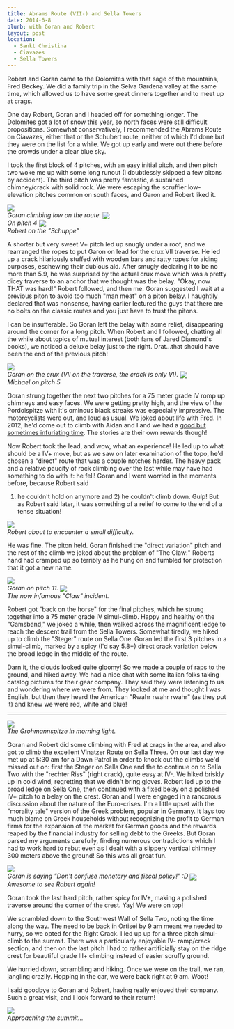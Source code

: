 ```yaml
---
title: Abrams Route (VII-) and Sella Towers
date: 2014-6-8
blurb: with Goran and Robert
layout: post
location:
  - Sankt Christina
  - Ciavazes
  - Sella Towers
---
```


Robert and Goran came to the Dolomites with that sage of the mountains, Fred
Beckey. We did a family trip in the Selva Gardena valley at the same time, which
allowed us to have some great dinners together and to meet up at crags.

One day Robert, Goran and I headed off for something longer. The Dolomites got a
lot of snow this year, so north faces were still difficult
propositions. Somewhat conservatively, I recommended the Abrams Route on
Ciavazes, either that or the Schubert route, neither of which I'd done but they
were on the list for a while. We got up early and were out there before the
crowds under a clear blue sky.

I took the first block of 4 pitches, with an easy initial pitch, and then pitch
two woke me up with some long runout (I doubtlessly skipped a few pitons by
accident). The third pitch was pretty fantastic, a sustained chimney/crack with
solid rock. We were escaping the scruffier low-elevation pitches common on south
faces, and Garon and Robert liked it.

<a href="http://www.flickr.com/photos/ripsawridge/14402637656/"><img
align="center" src="http://farm6.static.flickr.com/5591/14402637656_3947670071_b.jpg"></a><br>
<i>Goran climbing low on the route.</i>
<a href="http://www.flickr.com/photos/ripsawridge/14424630174/"><img
align="center" src="http://farm3.static.flickr.com/2938/14424630174_d1312ed012_b.jpg"></a><br>
<i>On pitch 4</i>
<a href="http://www.flickr.com/photos/ripsawridge/14445951093/"><img
align="center" src="http://farm4.static.flickr.com/3873/14445951093_1b1e345881_b.jpg"></a><br>
<i>Robert on the "Schuppe"</i>

A shorter but very sweet V+ pitch led up snugly under a roof, and we rearranged
the ropes to put Garon on lead for the crux VII traverse. He led up a crack
hilariously stuffed with wooden bars and ratty ropes for aiding purposes,
eschewing their dubious aid. After smugly declaring it to be no more than 5.9,
he was surprised by the actual crux move which was a pretty dicey traverse to an
anchor that we thought was the belay. "Okay, now THAT was hard!" Robert
followed, and then me. Goran suggested I wait at a previous piton to avoid too
much "man meat" on a piton belay. I haughtily declared that was nonsense, having
earlier lectured the guys that there are no bolts on the classic routes and you
just have to trust the pitons. 

I can be insufferable. So Goran left the belay with some relief, disappearing
around the corner for a long pitch. When Robert and I followed, chatting all the
while about topics of mutual interest (both fans of Jared Diamond's books), we
noticed a deluxe belay just to the right. Drat...that should have been the end
of the previous pitch!

<a href="http://www.flickr.com/photos/ripsawridge/14425771065/"><img
align="center" src="http://farm6.static.flickr.com/5200/14425771065_a64c4a57db_b.jpg"></a><br>
<i>Goran on the crux (VII on the traverse, the crack is only VI).</i>
<a href="http://www.flickr.com/photos/ripsawridge/14422423571/"><img
align="center" src="http://farm6.static.flickr.com/5507/14422423571_25b5f784c6_b.jpg"></a><br>
<i>Michael on pitch 5</i>

Goran strung together the next two pitches for a 75 meter grade IV romp up
chimneys and easy faces. We were getting pretty high, and the view of the
Pordoispitze with it's ominous black streaks was especially impressive. The
motorcyclists were out, and loud as usual. We joked about life with Fred. In
2012, he'd come out to climb with Aidan and I and we had a 
<a href="http://www.aidanhaley.com/#mi=1&pt=0&pi=10&p=-1&a=0&at=0">good but sometimes
infuriating time</a>. The stories are their own rewards though!

Now Robert took the lead, and wow, what an experience! He led up to what should
be a IV+ move, but as we saw on later examination of the topo, he'd chosen a
"direct" route that was a couple notches harder. The heavy pack and a relative
paucity of rock climbing over the last while may have had something to do with
it: he fell! Goran and I were worried in the moments before, because Robert said
1) he couldn't hold on anymore and 2) he couldn't climb down. Gulp! But as
Robert said later, it was something of a relief to come to the end of a tense
situation!

<a href="http://www.flickr.com/photos/ripsawridge/14424642824/"><img
align="center" src="http://farm4.static.flickr.com/3917/14424642824_d1e0bb5805_b.jpg"></a><br>
<i>Robert about to encounter a small difficulty.</i>

He was fine. The piton held. Goran finished the "direct variation" pitch and the
rest of the climb we joked about the problem of "The Claw:" Roberts hand had
cramped up so terribly as he hung on and fumbled for protection that it got a
new name.

<a href="http://www.flickr.com/photos/ripsawridge/14239325037/"><img
align="center" src="http://farm6.static.flickr.com/5198/14239325037_95392fb802_b.jpg"></a><br>
<i>Goran on pitch 11.</i>
<a href="http://www.flickr.com/photos/ripsawridge/14424651014/"><img
align="center" src="http://farm6.static.flickr.com/5589/14424651014_a8823f3755_b.jpg"></a>
<br><i>The now infamous "Claw" incident.</i>

Robert got "back on the horse" for the final pitches, which he strung together
into a 75 meter grade IV simul-climb. Happy and healthy on the "Gamsband," we
joked a while, then walked across the magnificent ledge to reach the descent
trail from the Sella Towers. Somewhat tiredly, we hiked up to climb the "Steger"
route on Sella One. Goran led the first 3 pitches in a simul-climb, marked by a
spicy (I'd say 5.8+) direct crack variation below the broad ledge in the middle
of the route. 

Darn it, the clouds looked quite gloomy! So we made a couple of raps to the
ground, and hiked away. We had a nice chat with some Italian folks taking
catalog pictures for their gear company. They said they were listening to us and
wondering where we were from. They looked at me and thought I was English, but
then they heard the American "Rwahr rwahr rwahr" (as they put it) and knew we
were red, white and blue!

* * *

<a href="http://www.flickr.com/photos/ripsawridge/14402663986/"><img
align="center" src="http://farm4.static.flickr.com/3839/14402663986_31b81337d9_b.jpg"></a>
<br><i>The Grohmannspitze in morning light.</i>

Goran and Robert did some climbing with Fred at crags in the area, and also got
to climb the excellent Vinatzer Route on Sella Three. On our last day we met up
at 5:30 am for a Dawn Patrol in order to knock out the climbs we'd missed out
on: first the Steger on Sella One and the to continue on to Sella Two with the
"rechter Riss" (right crack), quite easy at IV-. We hiked briskly up in cold
wind, regretting that we didn't bring gloves. Robert led up to the broad ledge
on Sella One, then continued with a fixed belay on a polished IV+ pitch to a
belay on the crest. Goran and I were engaged in a rancorous discussion about the
nature of the Euro-crises. I'm a little upset with the "morality tale" version
of the Greek problem, popular in Germany. It lays too much blame on Greek
households without recognizing the profit to German firms for the expansion of
the market for German goods and the rewards reaped by the financial industry for
selling debt to the Greeks. But Goran parsed my arguments carefully, finding
numerous contradictions which I had to work hard to rebut even as I dealt with
a slippery vertical chimney 300 meters above the ground! So this was all great
fun.

<a href="http://www.flickr.com/photos/ripsawridge/14239189378/"><img
align="center" src="http://farm4.static.flickr.com/3853/14239189378_d19740b193_b.jpg"></a>
<br><i>Goran is saying "Don't confuse monetary and fiscal policy!" :D</i>
<a href="http://www.flickr.com/photos/ripsawridge/14402662816/"><img
align="center" src="http://farm4.static.flickr.com/3844/14402662816_04c64b980e_b.jpg"></a>
<br><i>Awesome to see Robert again!</i>

Goran took the last hard pitch, rather spicy for IV+, making a polished traverse
around the corner of the crest. Yay! We were on top!

We scrambled down to the Southwest Wall of Sella Two, noting the time along the
way. The need to be back in Ortisei by 9 am meant we needed to hurry, so we
opted for the Right Crack. I led up up for a three pitch simul-climb to the
summit. There was a particularly enjoyable IV- ramp/crack section, and then on
the last pitch I had to rather artificially stay on the ridge crest for
beautiful grade III+ climbing instead of easier scruffy ground.

We hurried down, scrambling and hiking. Once we were on the trail, we ran,
jangling crazily. Hopping in the car, we were back right at 9 am. Woot! 

I said goodbye to Goran and Robert, having really enjoyed their company. Such a
great visit, and I look forward to their return!

<a href="http://www.flickr.com/photos/ripsawridge/14425794535/"><img
align="center" src="http://farm4.static.flickr.com/3910/14425794535_30c20a88e8_b.jpg"></a>
<br><i>Approaching the summit...</i>
